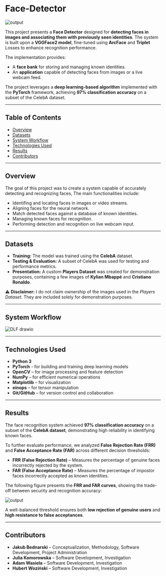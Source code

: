 # Face-Detector

![output](https://github.com/user-attachments/assets/2dae3f03-bd0a-43fe-8f52-08706b9f6b70)

This project presents a **Face Detector** designed for **detecting faces in images and associating them with previously seen identities**. The system is built upon a **VGGFace2 model**, fine-tuned using **ArcFace** and **Triplet** Losses to enhance recognition performance.  

The implementation provides:  
- A **face bank** for storing and managing known identities.  
- An **application** capable of detecting faces from images or a live webcam feed.  

The project leverages a **deep learning-based algorithm** implemented with the **PyTorch** framework, achieving **97% classification accuracy** on a subset of the CelebA dataset.

---

## Table of Contents  
- [Overview](#overview)  
- [Datasets](#datasets)
- [System Workflow](#system-workflow)  
- [Technologies Used](#technologies-used)  
- [Results](#results)  
- [Contributors](#contributors)
  
---

## Overview  
The goal of this project was to create a system capable of accurately detecting and recognizing faces, The main functionalities include:  
- Identifing and locating faces in images or video streams.
- Aligning faces for the neural network.
- Match detected faces against a database of known identities.
- Managing known faces for recognition.
- Performing detection and recognition on live webcam input. 
  
---

## Datasets  

- **Training:** The model was trained using the **CelebA** dataset.  
- **Testing & Evaluation:** A subset of CelebA was used for testing and performance metrics.  
- **Presentation:** A custom **Players Dataset** was created for demonstration purposes, containing a few images of **Kylian Mbappé** and **Cristiano Ronaldo**.  

⚠ **Disclaimer:** I do not claim ownership of the images used in the *Players Dataset*. They are included solely for demonstration purposes.  

---

## System Workflow  
![DLF drawio](https://github.com/user-attachments/assets/7b474345-b120-4ddd-b65f-081ecf90aa1f)

---

## Technologies Used  
- **Python 3**
- **PyTorch** - for building and training deep learning models
- **OpenCV** – for image processing and feature detection  
- **NumPy** – for efficient numerical operations  
- **Matplotlib** – for visualization  
- **einops** – for tensor manipulation  
- **Git/GitHub** – for version control and collaboration

---

## Results  

The face recognition system achieved **97% classification accuracy** on a subset of the **CelebA dataset**, demonstrating high reliability in identifying known faces.  

To further evaluate performance, we analyzed **False Rejection Rate (FRR)** and **False Acceptance Rate (FAR)** across different decision thresholds:  

- **FRR (False Rejection Rate)** – Measures the percentage of genuine faces incorrectly rejected by the system.  
- **FAR (False Acceptance Rate)** – Measures the percentage of impostor faces incorrectly accepted as known identities.  

The following figure presents the **FRR and FAR curves**, showing the trade-off between security and recognition accuracy:  

![output](https://github.com/user-attachments/assets/1e307a47-2218-41ae-ac92-967ccf52a77d)

A well-balanced threshold ensures both **low rejection of genuine users** and **high resistance to false acceptances**.  

---

## Contributors  
- **Jakub Bednarski** – Conceptualization, Methodology, Software Development, Project Administration  
- **Julia Komorowska** – Software Development, Investigation
- **Adam Wasiela** – Software Development, Investigation  
- **Hubert Woziński** – Software Development, Investigation  
